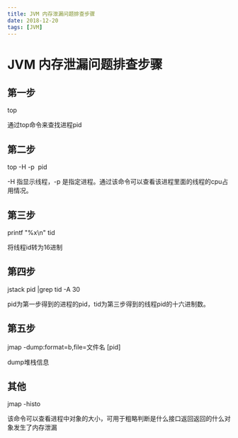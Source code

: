 ```yaml
---
title: JVM 内存泄漏问题排查步骤
date: 2018-12-20
tags: [JVM]
---
```

# JVM 内存泄漏问题排查步骤

## 第一步
top

通过top命令来查找进程pid

## 第二步
top -H -p  pid

-H 指显示线程，-p 是指定进程。通过该命令可以查看该进程里面的线程的cpu占用情况。

## 第三步
printf "%x\n"  tid

将线程id转为16进制

## 第四步
jstack pid |grep tid -A 30

pid为第一步得到的进程的pid，tid为第三步得到的线程pid的十六进制数。

## 第五步
jmap -dump:format=b,file=文件名 [pid]

dump堆栈信息

## 其他
jmap -histo <pid>

该命令可以查看进程中对象的大小，可用于粗略判断是什么接口返回返回的什么对象发生了内存泄漏


